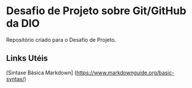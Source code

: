 # Desafio de Projeto sobre Git/GitHub da DIO
Repositório criado para o Desafio de Projeto. 

## Links Utéis
[Sintaxe Básica Markdown] (https://www.markdownguide.org/basic-syntax/)
